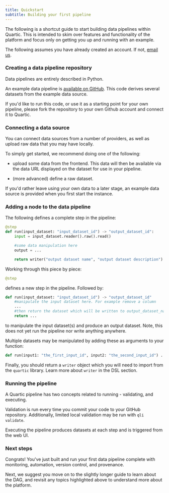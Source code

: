 ```yaml
---
title: Quickstart
subtitle: Building your first pipeline
---
```


The following is a shortcut guide to start building data pipelines within Quartic.
This is intended to skim over features and functionality of the platform and focus only on getting you up and running with an example.

The following assumes you have already created an account. If not, [email us](mailto:contact@quartic.io).

### Creating a data pipeline repository

Data pipelines are entirely described in Python.

An example data pipeline is [available on GitHub](https://github.com/quartictech/hello-quartic). This code derives several datasets from the example data source.

If you'd like to run this code, or use it as a starting point for your own pipeline, please fork the repository to your own Github account and connect it to Quartic.

### Connecting a data source

You can connect data sources from a number of providers, as well as upload raw data that you may have locally.

To simply get started, we recommend doing one of the following:

- upload some data from the frontend. This data will then be available via the data URL displayed on the dataset for use in your pipeline.

- (more advanced) define a raw dataset.

If you'd rather leave using your own data to a later stage, an example data source is provided when you first start the instance.


### Adding a node to the data pipeline

The following defines a complete step in the pipeline:

```py
@step
def run(input_dataset: "input_dataset_id") -> "output_dataset_id":
    input = input_dataset.reader().raw().read()

    #some data manipulation here
    output = ...

    return writer("output dataset name", "output dataset description").json(output)
```

Working through this piece by piece:

```py
@step
```

defines a new step in the pipeline. Followed by:

```py
def run(input_dataset: "input_dataset_id") -> "output_dataset_id"
    #manipulate the input dataset here. For example remove a column
    ...
    #then return the dataset which will be written to output_dataset_name
    return ...
```

to manipulate the input dataset(s) and produce an output dataset.
Note, this does not yet run the pipeline nor write anything anywhere.

Multiple datasets may be manipulated by adding these as arguments to your function:

```py
def run(input1: "the_first_input_id", input2: "the_second_input_id") ...
```

Finally, you should return a `writer` object which you will need to import from the `quartic` library.
Learn more about `writer` in the DSL section.

### Running the pipeline

A Quartic pipeline has two concepts related to running - validating, and executing.

Validation is run every time you commit your code to your GitHub repository. Additionally,
limited local validation may be run with `qli validate`.

Executing the pipeline produces datasets at each step and is triggered from the web UI.

### Next steps

Congrats! You've just built and run your first data pipeline complete with monitoring, automation,
version control, and provenance.

Next, we suggest you move on to the slightly longer guide to learn about the DAG, and revisit any topics
highlighted above to understand more about the platform.